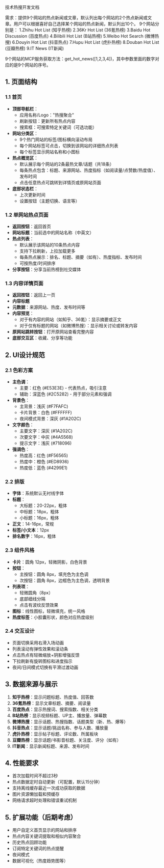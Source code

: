 技术热搜开发文档

需求：提供9个网站的热点新闻或文章，默认列出每个网站的2个热点新闻或文章。用户可以根据喜好自己选择某个网站的热点新闻，默认列出10个。
9个网站分别是：
1.Zhihu Hot List (知乎热榜) 
2.36Kr Hot List (36氪热榜)
3.Baidu Hot Discussion (百度热点)
4.Bilibili Hot List (B站热榜)
5.Weibo Hot Search (微博热搜)
6.Douyin Hot List (抖音热点)
7.Hupu Hot List (虎扑热榜)
8.Douban Hot List (豆瓣热榜)
9.IT News (IT新闻)

9个网站的MCP服务获取方法：get_hot_news([1,2,3,4])，其中参数里面的数字对应的是9个网站的序号。

## 1. 页面结构

### 1.1 首页
- **顶部导航栏**：
  - 应用名称/Logo："热搜聚合"
  - 刷新按钮：更新所有热点内容
  - 搜索框：可搜索特定关键词（可选功能）
- **网站分类区**：
  - 9个热门网站的标签/图标横向滚动布局
  - 每个网站标签可点击，切换到该网站的详细热点列表
  - 每个标签显示网站名称和小图标
- **热点概览区**：
  - 默认展示每个网站的2条最热文章/话题（共18条）
  - 每条热点包含：标题、来源网站、热度指标（如阅读量/点赞数/热度值）、发布时间
  - 点击任意热点可跳转到详情页或原网站页面
- **底部状态栏**：
  - 上次更新时间
  - 设置按钮（主题切换、语言等）

### 1.2 单网站热点页面
- **返回按钮**：返回首页
- **网站标题**：当前选中的网站名称（中英文）
- **热点列表**：
  - 默认展示该网站的10条热点内容
  - 支持下拉刷新，上拉加载更多
  - 每条热点展示：排名、标题、摘要（如有）、热度指标、发布时间
  - 可按热度/时间排序
- **分享按钮**：分享当前热榜到社交媒体

### 1.3 内容详情页面
- **返回按钮**：返回上一页
- **内容标题**
- **元数据**：来源网站、热度、发布时间等
- **内容预览**：
  - 对于有内容的网站（如知乎、36氪）：显示摘要或正文
  - 对于仅有标题的网站（如微博热搜）：显示相关讨论或转发内容
- **原网站跳转按钮**：打开原网站查看完整内容
- **底部交互区**：收藏、分享等功能

## 2. UI设计规范

### 2.1 色彩方案
- **主色调**：
  - 主要：红色 (#E53E3E) - 代表热点，吸引注意
  - 辅助：深蓝色 (#2C5282) - 用于部分元素和强调
- **背景色**：
  - 主背景：浅灰 (#F7FAFC)
  - 卡片背景：白色 (#FFFFFF)
  - 夜间模式背景：深灰 (#1A202C)
- **文字颜色**：
  - 主要文字：深灰 (#1A202C)
  - 次要文字：中灰 (#4A5568)
  - 提示文字：浅灰 (#718096)
- **强调色**：
  - 热度高：红色 (#F56565)
  - 热度中：橙色 (#ED8936)
  - 热度低：蓝色 (#4299E1)

### 2.2 排版
- **字体**：系统默认无衬线字体
- **标题**：
  - 大标题：20-22px，粗体
  - 中标题：18px，粗体
  - 小标题：16px，粗体
- **正文**：14-16px，常规
- **标签/小文本**：12px
- **排名数字**：16px，粗体

### 2.3 组件风格
- **卡片**：圆角 12px，轻微阴影，白色背景
- **按钮**：
  - 主按钮：圆角 8px，填充色为主色调
  - 次按钮：圆角 8px，边框色为主色调，透明背景
- **列表项**：
  - 轻微圆角（8px）
  - 底部细线分隔
  - 点击有波纹反馈效果
- **图标**：线性图标，轻微填充，统一风格
- **热度标签**：小胶囊形状，颜色对应热度级别

### 2.4 交互设计
- 页面切换采用右滑入场动画
- 列表滚动有弹性效果和滚动条
- 点击热点有轻微缩放+阴影增强反馈
- 下拉刷新有旋转图标和进度指示
- 夜间/日间模式切换有平滑过渡动画

## 3. 数据来源与展示
1. **知乎热榜**：显示问题标题、热度值、回答数
2. **36氪热榜**：显示文章标题、摘要、阅读量
3. **百度热点**：显示热搜词、搜索指数、相关分类
4. **B站热榜**：显示视频标题、UP主、播放量、弹幕数
5. **微博热搜**：显示话题、热搜指数、话题类型（新、热、爆等）
6. **抖音热点**：显示话题/挑战名称、参与人数、播放量
7. **虎扑热榜**：显示帖子标题、评论数、所属板块
8. **豆瓣热榜**：显示话题/书影音标题、关注度、评分（如有）
9. **IT新闻**：显示新闻标题、来源、发布时间

## 4. 性能要求
- 首次加载时间不超过3秒
- 热点数据定时自动更新（可配置，默认15分钟）
- 支持离线缓存最近一次成功获取的数据
- 图片资源懒加载和预缓存
- 网络请求超时处理和错误重试机制

## 5. 扩展功能（后期考虑）
- 用户自定义首页显示的网站和排序
- 热点内容关键词提取和相似内容聚合
- 历史热点回顾功能
- 订阅特定关键词的热点提醒
- 夜间模式
- 数据可视化（热度趋势图等）